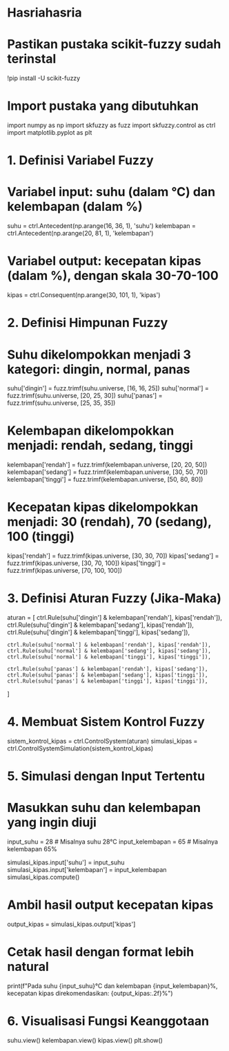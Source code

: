 # Hasriahasria
# Pastikan pustaka scikit-fuzzy sudah terinstal
!pip install -U scikit-fuzzy

# Import pustaka yang dibutuhkan
import numpy as np
import skfuzzy as fuzz
import skfuzzy.control as ctrl
import matplotlib.pyplot as plt

# 1. Definisi Variabel Fuzzy
# Variabel input: suhu (dalam °C) dan kelembapan (dalam %)
suhu = ctrl.Antecedent(np.arange(16, 36, 1), 'suhu')
kelembapan = ctrl.Antecedent(np.arange(20, 81, 1), 'kelembapan')

# Variabel output: kecepatan kipas (dalam %), dengan skala 30-70-100
kipas = ctrl.Consequent(np.arange(30, 101, 1), 'kipas')

# 2. Definisi Himpunan Fuzzy
# Suhu dikelompokkan menjadi 3 kategori: dingin, normal, panas
suhu['dingin'] = fuzz.trimf(suhu.universe, [16, 16, 25])
suhu['normal'] = fuzz.trimf(suhu.universe, [20, 25, 30])
suhu['panas'] = fuzz.trimf(suhu.universe, [25, 35, 35])

# Kelembapan dikelompokkan menjadi: rendah, sedang, tinggi
kelembapan['rendah'] = fuzz.trimf(kelembapan.universe, [20, 20, 50])
kelembapan['sedang'] = fuzz.trimf(kelembapan.universe, [30, 50, 70])
kelembapan['tinggi'] = fuzz.trimf(kelembapan.universe, [50, 80, 80])

# Kecepatan kipas dikelompokkan menjadi: 30 (rendah), 70 (sedang), 100 (tinggi)
kipas['rendah'] = fuzz.trimf(kipas.universe, [30, 30, 70])
kipas['sedang'] = fuzz.trimf(kipas.universe, [30, 70, 100])
kipas['tinggi'] = fuzz.trimf(kipas.universe, [70, 100, 100])

# 3. Definisi Aturan Fuzzy (Jika-Maka)
aturan = [
    ctrl.Rule(suhu['dingin'] & kelembapan['rendah'], kipas['rendah']),
    ctrl.Rule(suhu['dingin'] & kelembapan['sedang'], kipas['rendah']),
    ctrl.Rule(suhu['dingin'] & kelembapan['tinggi'], kipas['sedang']),
    
    ctrl.Rule(suhu['normal'] & kelembapan['rendah'], kipas['rendah']),
    ctrl.Rule(suhu['normal'] & kelembapan['sedang'], kipas['sedang']),
    ctrl.Rule(suhu['normal'] & kelembapan['tinggi'], kipas['tinggi']),
    
    ctrl.Rule(suhu['panas'] & kelembapan['rendah'], kipas['sedang']),
    ctrl.Rule(suhu['panas'] & kelembapan['sedang'], kipas['tinggi']),
    ctrl.Rule(suhu['panas'] & kelembapan['tinggi'], kipas['tinggi']),
]

# 4. Membuat Sistem Kontrol Fuzzy
sistem_kontrol_kipas = ctrl.ControlSystem(aturan)
simulasi_kipas = ctrl.ControlSystemSimulation(sistem_kontrol_kipas)

# 5. Simulasi dengan Input Tertentu
# Masukkan suhu dan kelembapan yang ingin diuji
input_suhu = 28  # Misalnya suhu 28°C
input_kelembapan = 65  # Misalnya kelembapan 65%

simulasi_kipas.input['suhu'] = input_suhu
simulasi_kipas.input['kelembapan'] = input_kelembapan
simulasi_kipas.compute()

# Ambil hasil output kecepatan kipas
output_kipas = simulasi_kipas.output['kipas']

# Cetak hasil dengan format lebih natural
print(f"Pada suhu {input_suhu}°C dan kelembapan {input_kelembapan}%, kecepatan kipas direkomendasikan: {output_kipas:.2f}%")

# 6. Visualisasi Fungsi Keanggotaan
suhu.view()
kelembapan.view()
kipas.view()
plt.show()
